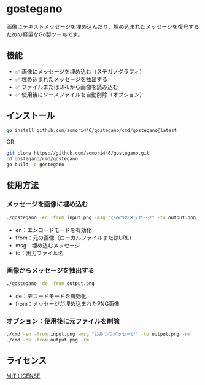 # gostegano 

画像にテキストメッセージを埋め込んだり、埋め込まれたメッセージを復号するための軽量なGo製ツールです。

## 機能

- ✅ 画像にメッセージを埋め込む（ステガノグラフィ）
- ✅ 埋め込まれたメッセージを抽出する
- ✅ ファイルまたはURLから画像を読み込む
- ✅ 使用後にソースファイルを自動削除（オプション）

## インストール

```go
go install github.com/aomori446/gostegano/cmd/gostegano@latest
```
OR

```bash
git clone https://github.com/aomori446/gostegano.git
cd gostegano/cmd/gostegano
go build -o gostegano
```

## 使用方法

### メッセージを画像に埋め込む

```bash
./gostegano -en -from input.png -msg "ひみつのメッセージ" -to output.png
```
- en：エンコードモードを有効化
- from：元の画像（ローカルファイルまたはURL）
- msg：埋め込むメッセージ
- to：出力ファイル名

### 画像からメッセージを抽出する

```bash
./gostegano -de -from output.png
```

- de：デコードモードを有効化
- from：メッセージが埋め込まれたPNG画像

### オプション：使用後に元ファイルを削除
```bash
./cmd -en -from input.png -msg "ひみつのメッセージ" -to output.png -rm
./cmd -de -from output.png -rm
```

## ライセンス
[MIT LICENSE](https://github.com/aomori446/gostegano/blob/main/LICENSE)
